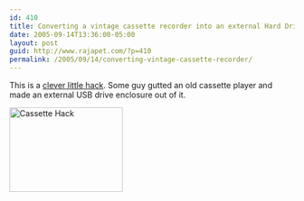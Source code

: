 ```yaml
---
id: 410
title: Converting a vintage cassette recorder into an external Hard Drive
date: 2005-09-14T13:36:00-05:00
layout: post
guid: http://www.rajapet.com/?p=410
permalink: /2005/09/14/converting-vintage-cassette-recorder/
---
```

This is a [clever little hack](http://www.terrik.com/wordpress/archives/2005/09/05/usb-hd/ "Kaufman's lab"). Some guy gutted an old cassette player and made an external USB drive enclosure out of it.

<img loading="lazy" src="https://i1.wp.com/static.flickr.com/32/41695170_63d2ac9d09_o.jpg?resize=200%2C150" width="200" height="150" title="Cassette Hack" border="0" data-recalc-dims="1" />